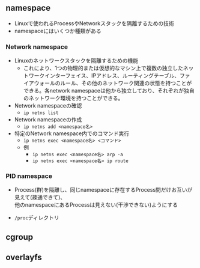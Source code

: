## namespace
- Linuxで使われるProcessやNetworkスタックを隔離するための技術
- namespaceにはいくつか種類がある

### Network namespace
- Linuxのネットワークスタックを隔離するための機能
  - これにより、1つの物理的または仮想的なマシン上で複数の独立したネットワークインターフェイス、IPアドレス、ルーティングテーブル、ファイアウォールのルール、その他のネットワーク関連の状態を持つことができる。各network namespaceは他から独立しており、それぞれが独自のネットワーク環境を持つことができる。
- Network namespaceの確認
  - `ip netns list`
- Network namespaceの作成
  - `ip netns add <namespace名>`
- 特定のNetwork namespace内でのコマンド実行
  - `ip netns exec <namespace名> <コマンド>`
  - 例
    - `ip netns exec <namespace名> arp -a`
    - `ip netns exec <namespace名> ip route`

### PID namespace
- Process(群)を隔離し、同じnamespaceに存在するProcess間だけお互いが見えて(疎通できて)、  
  他のnamespaceにあるProcessは見えない(干渉できない)ようにする

- `/proc`ディレクトリ


## cgroup




## overlayfs